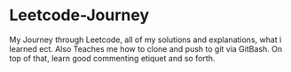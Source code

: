 # Leetcode-Journey

My Journey through Leetcode, all of my solutions and explanations, what i learned ect.
Also Teaches me how to clone and push to git via GitBash.
On top of that, learn good commenting etiquet and so forth.
